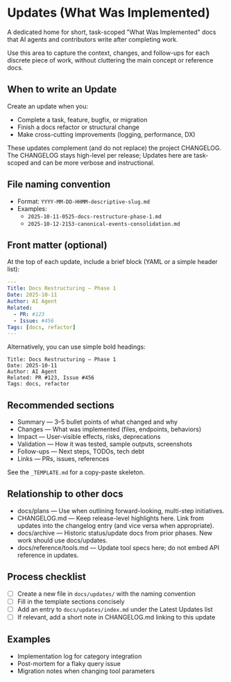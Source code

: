 # Updates (What Was Implemented)

A dedicated home for short, task-scoped "What Was Implemented" docs that AI agents and contributors write after completing work.

Use this area to capture the context, changes, and follow-ups for each discrete piece of work, without cluttering the main concept or reference docs.

## When to write an Update

Create an update when you:
- Complete a task, feature, bugfix, or migration
- Finish a docs refactor or structural change
- Make cross-cutting improvements (logging, performance, DX)

These updates complement (and do not replace) the project CHANGELOG. The CHANGELOG stays high-level per release; Updates here are task-scoped and can be more verbose and instructional.

## File naming convention

- Format: `YYYY-MM-DD-HHMM-descriptive-slug.md`
- Examples:
  - `2025-10-11-0525-docs-restructure-phase-1.md`
  - `2025-10-12-2153-canonical-events-consolidation.md`

## Front matter (optional)

At the top of each update, include a brief block (YAML or a simple header list):

```yaml
---
Title: Docs Restructuring — Phase 1
Date: 2025-10-11
Author: AI Agent
Related:
  - PR: #123
  - Issue: #456
Tags: [docs, refactor]
---
```

Alternatively, you can use simple bold headings:

```
Title: Docs Restructuring — Phase 1
Date: 2025-10-11
Author: AI Agent
Related: PR #123, Issue #456
Tags: docs, refactor
```

## Recommended sections

- Summary — 3–5 bullet points of what changed and why
- Changes — What was implemented (files, endpoints, behaviors)
- Impact — User-visible effects, risks, deprecations
- Validation — How it was tested, sample outputs, screenshots
- Follow-ups — Next steps, TODOs, tech debt
- Links — PRs, issues, references

See the `_TEMPLATE.md` for a copy-paste skeleton.

## Relationship to other docs

- docs/plans — Use when outlining forward-looking, multi-step initiatives.
- CHANGELOG.md — Keep release-level highlights here. Link from updates into the changelog entry (and vice versa when appropriate).
- docs/archive — Historic status/update docs from prior phases. New work should use docs/updates.
- docs/reference/tools.md — Update tool specs here; do not embed API reference in updates.

## Process checklist

- [ ] Create a new file in `docs/updates/` with the naming convention
- [ ] Fill in the template sections concisely
- [ ] Add an entry to `docs/updates/index.md` under the Latest Updates list
- [ ] If relevant, add a short note in CHANGELOG.md linking to this update

## Examples

- Implementation log for category integration
- Post-mortem for a flaky query issue
- Migration notes when changing tool parameters
